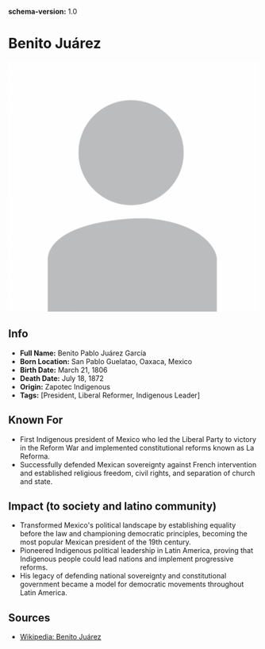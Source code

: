 **schema-version:** 1.0
# Benito Juárez

![image description](images/person-image-template.png)

## Info
- **Full Name:** Benito Pablo Juárez García
- **Born Location:** San Pablo Guelatao, Oaxaca, Mexico
- **Birth Date:** March 21, 1806
- **Death Date:** July 18, 1872
- **Origin:** Zapotec Indigenous  
- **Tags:** [President, Liberal Reformer, Indigenous Leader]

## Known For
- First Indigenous president of Mexico who led the Liberal Party to victory in the Reform War and implemented constitutional reforms known as La Reforma.
- Successfully defended Mexican sovereignty against French intervention and established religious freedom, civil rights, and separation of church and state.

## Impact (to society and latino community)
- Transformed Mexico's political landscape by establishing equality before the law and championing democratic principles, becoming the most popular Mexican president of the 19th century.
- Pioneered Indigenous political leadership in Latin America, proving that Indigenous people could lead nations and implement progressive reforms.
- His legacy of defending national sovereignty and constitutional government became a model for democratic movements throughout Latin America.

## Sources
- [Wikipedia: Benito Juárez](https://en.wikipedia.org/wiki/Benito_Ju%C3%A1rez)